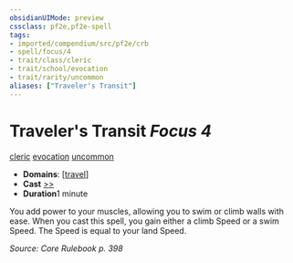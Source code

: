```yaml
---
obsidianUIMode: preview
cssclass: pf2e,pf2e-spell
tags:
- imported/compendium/src/pf2e/crb
- spell/focus/4
- trait/class/cleric
- trait/school/evocation
- trait/rarity/uncommon
aliases: ["Traveler's Transit"]
---
```

# Traveler's Transit *Focus 4*   
[cleric](rules/traits/cleric.md)  [evocation](evocation.md)  [uncommon](uncommon.md)  

- **Domains**: [[travel](../setting/domains.md#Travel)]
- **Cast** [>>](chapter-9-playing-the-game.md#Actions "Two-Action") 
- **Duration**1 minute

You add power to your muscles, allowing you to swim or climb walls with ease. When you cast this spell, you gain either a climb Speed or a swim Speed. The Speed is equal to your land Speed.

*Source: Core Rulebook p. 398*